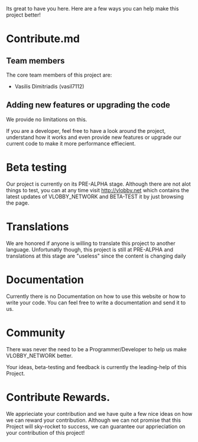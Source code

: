 Its great to have you here. Here are a few ways you can help make this project better!

# Contribute.md

## Team members

The core team members of this project are:
* Vasilis Dimitriadis (vasil7112)

## Adding new features or upgrading the code

We provide no limitations on this.

If you are a developer, feel free to have a look around the project, understand how it works and even provide new features or upgrade our current code to make it more performance effiecient.

# Beta testing

Our project is currently on its PRE-ALPHA stage. Although there are not alot things to test, you can at any time visit http://vlobby.net which contains the latest updates of VLOBBY_NETWORK and BETA-TEST it by just browsing the page.

# Translations

We are honored if anyone is willing to translate this project to another language. Unfortunatly though, this project is still at PRE-ALPHA and translations at this stage are "useless" since the content is changing daily

# Documentation

Currently there is no Documentation on how to use this website or how to write your code. You can feel free to write a documentation and send it to us.

# Community 

There was never the need to be a Programmer/Developer to help us make VLOBBY_NETWORK better. 

Your ideas, beta-testing and feedback is currently the leading-help of this Project.

# Contribute Rewards.

We apprieciate your contribution and we have quite a few nice ideas on how we can reward your contribution. Although we can not promise that this Project will sky-rocket to success, we can guarantee our apprieciation on your contribution of this project!
